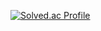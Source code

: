 [![Solved.ac Profile](http://mazassumnida.wtf/api/v2/generate_badge?boj=Mugamta)](https://solved.ac/Mugamta/)


